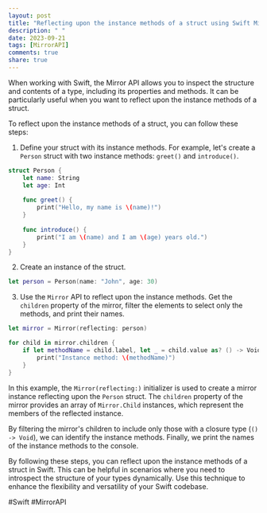 ```yaml
---
layout: post
title: "Reflecting upon the instance methods of a struct using Swift Mirror API"
description: " "
date: 2023-09-21
tags: [MirrorAPI]
comments: true
share: true
---
```


When working with Swift, the Mirror API allows you to inspect the structure and contents of a type, including its properties and methods. It can be particularly useful when you want to reflect upon the instance methods of a struct.

To reflect upon the instance methods of a struct, you can follow these steps:

1. Define your struct with its instance methods. For example, let's create a `Person` struct with two instance methods: `greet()` and `introduce()`.

```swift
struct Person {
    let name: String
    let age: Int
    
    func greet() {
        print("Hello, my name is \(name)!")
    }
    
    func introduce() {
        print("I am \(name) and I am \(age) years old.")
    }
}
```

2. Create an instance of the struct.

```swift
let person = Person(name: "John", age: 30)
```

3. Use the `Mirror` API to reflect upon the instance methods. Get the `children` property of the mirror, filter the elements to select only the methods, and print their names.

```swift
let mirror = Mirror(reflecting: person)

for child in mirror.children {
    if let methodName = child.label, let _ = child.value as? () -> Void {
        print("Instance method: \(methodName)")
    }
}
```

In this example, the `Mirror(reflecting:)` initializer is used to create a mirror instance reflecting upon the `Person` struct. The `children` property of the mirror provides an array of `Mirror.Child` instances, which represent the members of the reflected instance.

By filtering the mirror's children to include only those with a closure type (`() -> Void`), we can identify the instance methods. Finally, we print the names of the instance methods to the console.

By following these steps, you can reflect upon the instance methods of a struct in Swift. This can be helpful in scenarios where you need to introspect the structure of your types dynamically. Use this technique to enhance the flexibility and versatility of your Swift codebase.

#Swift #MirrorAPI